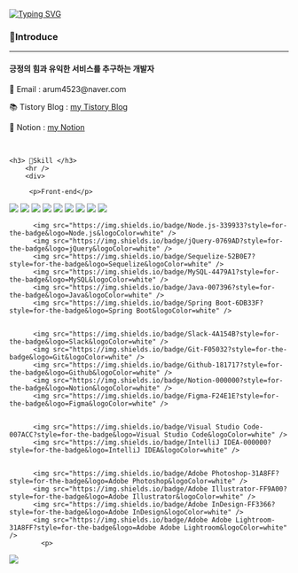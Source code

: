 <body>
    <a href="https://git.io/typing-svg"><img src="https://readme-typing-svg.herokuapp.com?font=Fira+Code&pause=1000&color=15485F&width=435&lines=%EC%95%88%EB%85%95%ED%95%98%EC%84%B8%EC%9A%94!%F0%9F%91%8B+arumPark%EC%9E%85%EB%8B%88%EB%8B%A4" alt="Typing SVG" /></a>
    <section>
        <h3> 📢Introduce </h3>
        <hr/>
        <div>
            <h4>긍정의 힘과 유익한 서비스를 추구하는 개발자</h4>
            <p>📧 Email  : arum4523@naver.com</p>
            <p>📚 Tistory Blog : <a href="https://codingnewbie.tistory.com/" target="_blank">my Tistory Blog</a></p>
            <p>📗 Notion : <a href="https://www.notion.so/99b8842aa02346ada265218310d30df3?pvs=4" target="_blank">my Notion</a></p>
        </div>
    </section>
    <br />
      
 
    <h3> 🔧Skill </h3>
        <hr />
        <div>
            
         <p>Front-end</p>
<span>
  <img src="https://img.shields.io/badge/Swift-F05138?style=flat-square&logo=Swift&logoColor=white"/>
</span>
  <img src="https://img.shields.io/badge/Swift-F05138?style=for-the-badge&logo=Swift&logoColor=white"/>
  <img src="https://img.shields.io/badge/html5-E34F26?style=for-the-badge&logo=html5&logoColor=white" />
  <img src="https://img.shields.io/badge/JavaScript-F7DF1E?style=for-the-badge&logo=JavaScript&logoColor=white"/>
  <img src="https://img.shields.io/badge/css-1572B6?style=for-the-badge&logo=css3&logoColor=white" />
  <img src="https://img.shields.io/badge/React-61DAFB?style=for-the-badge&logo=React&logoColor=white" />
  <img src="https://img.shields.io/badge/Redux-764ABC?style=for-the-badge&logo=Redux&logoColor=white" />
  <img src="https://img.shields.io/badge/styled-components-DB7093?style=for-the-badge&logo=styled-components&logoColor=white" />
  <img src="https://img.shields.io/badge/TypeScript-3178C6?style=for-the-badge&logo=TypeScript&logoColor=white" />
    
          <img src="https://img.shields.io/badge/Node.js-339933?style=for-the-badge&logo=Node.js&logoColor=white" />
          <img src="https://img.shields.io/badge/jQuery-0769AD?style=for-the-badge&logo=jQuery&logoColor=white" />
          <img src="https://img.shields.io/badge/Sequelize-52B0E7?style=for-the-badge&logo=Sequelize&logoColor=white" />
          <img src="https://img.shields.io/badge/MySQL-4479A1?style=for-the-badge&logo=MySQL&logoColor=white" />
          <img src="https://img.shields.io/badge/Java-007396?style=for-the-badge&logo=Java&logoColor=white" />
          <img src="https://img.shields.io/badge/Spring Boot-6DB33F?style=for-the-badge&logo=Spring Boot&logoColor=white" />
          
         
          <img src="https://img.shields.io/badge/Slack-4A154B?style=for-the-badge&logo=Slack&logoColor=white" />
          <img src="https://img.shields.io/badge/Git-F05032?style=for-the-badge&logo=Git&logoColor=white" />
          <img src="https://img.shields.io/badge/Github-181717?style=for-the-badge&logo=Github&logoColor=white" />
          <img src="https://img.shields.io/badge/Notion-000000?style=for-the-badge&logo=Notion&logoColor=white" />
          <img src="https://img.shields.io/badge/Figma-F24E1E?style=for-the-badge&logo=Figma&logoColor=white" />
           

          <img src="https://img.shields.io/badge/Visual Studio Code-007ACC?style=for-the-badge&logo=Visual Studio Code&logoColor=white" />
          <img src="https://img.shields.io/badge/IntelliJ IDEA-000000?style=for-the-badge&logo=IntelliJ IDEA&logoColor=white" />
           
       
          <img src="https://img.shields.io/badge/Adobe Photoshop-31A8FF?style=for-the-badge&logo=Adobe Photoshop&logoColor=white" />
          <img src="https://img.shields.io/badge/Adobe Illustrator-FF9A00?style=for-the-badge&logo=Adobe Illustrator&logoColor=white" />
          <img src="https://img.shields.io/badge/Adobe InDesign-FF3366?style=for-the-badge&logo=Adobe InDesign&logoColor=white" />
          <img src="https://img.shields.io/badge/Adobe Adobe Lightroom-31A8FF?style=for-the-badge&logo=Adobe Adobe Lightroom&logoColor=white" />
            <p>
  <img src="https://img.shields.io/badge/Swift-F05138?style=flat-square&logo=Swift&logoColor=white"/>
</p>
            </div>
    </section>
</doby>
    
